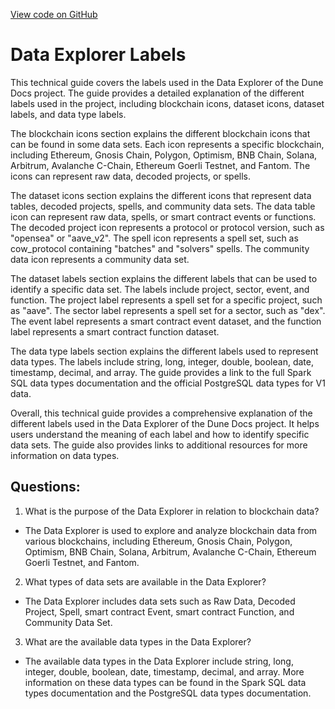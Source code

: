 [View code on GitHub](https://dune.com/blob/master/app\queries\explorer-labels.md)

# Data Explorer Labels

This technical guide covers the labels used in the Data Explorer of the Dune Docs project. The guide provides a detailed explanation of the different labels used in the project, including blockchain icons, dataset icons, dataset labels, and data type labels.

The blockchain icons section explains the different blockchain icons that can be found in some data sets. Each icon represents a specific blockchain, including Ethereum, Gnosis Chain, Polygon, Optimism, BNB Chain, Solana, Arbitrum, Avalanche C-Chain, Ethereum Goerli Testnet, and Fantom. The icons can represent raw data, decoded projects, or spells.

The dataset icons section explains the different icons that represent data tables, decoded projects, spells, and community data sets. The data table icon can represent raw data, spells, or smart contract events or functions. The decoded project icon represents a protocol or protocol version, such as "opensea" or "aave_v2". The spell icon represents a spell set, such as cow_protocol containing "batches" and "solvers" spells. The community data icon represents a community data set.

The dataset labels section explains the different labels that can be used to identify a specific data set. The labels include project, sector, event, and function. The project label represents a spell set for a specific project, such as "aave". The sector label represents a spell set for a sector, such as "dex". The event label represents a smart contract event dataset, and the function label represents a smart contract function dataset.

The data type labels section explains the different labels used to represent data types. The labels include string, long, integer, double, boolean, date, timestamp, decimal, and array. The guide provides a link to the full Spark SQL data types documentation and the official PostgreSQL data types for V1 data.

Overall, this technical guide provides a comprehensive explanation of the different labels used in the Data Explorer of the Dune Docs project. It helps users understand the meaning of each label and how to identify specific data sets. The guide also provides links to additional resources for more information on data types.
## Questions: 
 1. What is the purpose of the Data Explorer in relation to blockchain data?
- The Data Explorer is used to explore and analyze blockchain data from various blockchains, including Ethereum, Gnosis Chain, Polygon, Optimism, BNB Chain, Solana, Arbitrum, Avalanche C-Chain, Ethereum Goerli Testnet, and Fantom.

2. What types of data sets are available in the Data Explorer?
- The Data Explorer includes data sets such as Raw Data, Decoded Project, Spell, smart contract Event, smart contract Function, and Community Data Set.

3. What are the available data types in the Data Explorer?
- The available data types in the Data Explorer include string, long, integer, double, boolean, date, timestamp, decimal, and array. More information on these data types can be found in the Spark SQL data types documentation and the PostgreSQL data types documentation.